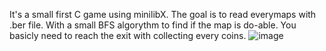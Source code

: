 It's a small first C game using minilibX. The goal is to read everymaps with .ber file. With a small BFS algorythm to find if the map is do-able.
You basicly need to reach the exit with collecting every coins.
![image](https://github.com/user-attachments/assets/cb06b91c-d5b7-4d2d-9bc2-40eeb1cf4f76)
